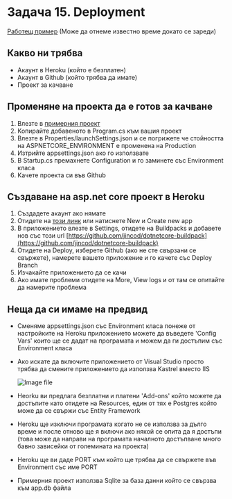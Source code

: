 # Задача 15. Deployment

[Работещ пример](https://aspnet-simple-chat-app.herokuapp.com/index.html) (Може да отнеме известно време докато се зареди)

## Какво ни трябва

* Акаунт в Heroku (който е безплатен)
* Акаунт в Github (който трябва да имате)
* Проект за качване

## Променяне на проекта да е готов за качване

1. Влезте в [примерния проект](https://github.com/dimitarminchev/ITCareer/tree/c64d596683ec8cc73e0a791e051417b3352a92a7/12.%20Internet%20Programming/15.%20Deployment/SimpleChatApp/README.md)
2. Копирайте добавеното в Program.cs към вашия проект
3. Влезте в Properties/launchSettings.json и се погрижете че стойността на ASPNETCORE\_ENVIRONMENT е променена на Production
4. Изтрийте appsettings.json ако го използвате
5. В Startup.cs премахнете Configuration и го заминете със Environment класа
6. Качете проекта си във Github

## Създаване на asp.net core проект в Heroku

1. Създадете акаунт ако нямате
2. Отидете на [този линк](https://dashboard.heroku.com/new-app) или натиснете New и Create new app
3. В приложението влезте в Settings, отидете на Buildpacks и добавете нов със този url [https://github.com/jincod/dotnetcore-buildpack](https://github.com/jincod/dotnetcore-buildpack)
4. Отидете на Deploy, изберете Github (ако не сте свързани се свържете), намерете вашето приложение и го качете със Deploy Branch
5. Изчакайте приложението да се качи
6. Ако имате проблеми отидете на More, View logs и от там се опитайте да намерите проблема

## Неща да си имаме на предвид

* Сменяме appsettings.json със Environment класа понеже от настройките на Heroku приложението можете да въведете 'Config Vars' които ще се дадат на програмата и можем да ги достъпим със Environment класа
*   Ако искате да включите приложението от Visual Studio просто трябва да смените приложението да използва Kastrel вместо IIS &#x20;

    ![Image file](https://i.imgur.com/o8yPFCl.png)
* Heorku ви предлага безплатни и платени 'Add-ons' който можете да достъпите като отидете на Resources, един от тях е Postgres който може да се свържи със Entity Framework
* Heroku ще изключи програмата когато не се използва за дълго време и после отново ще я включи ако някой се опита да я достъпи (това може да направи на програмата началното достъпване много бавно зависейки от големината на проекта)
* Heroku ще ви даде PORT към който ще трябва да се свържете във Environment със име PORT
* Примерния проект използва Sqlite за база данни който се свързва към app.db файла
